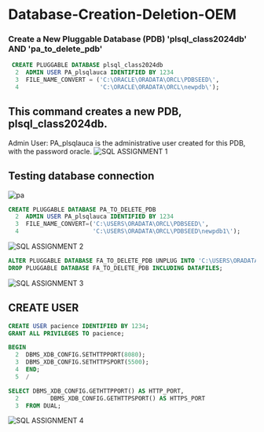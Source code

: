 # Database-Creation-Deletion-OEM
### Create a New Pluggable Database (PDB) 'plsql_class2024db' AND 'pa_to_delete_pdb'

```sql
 CREATE PLUGGABLE DATABASE plsql_class2024db
  2  ADMIN USER PA_plsqlauca IDENTIFIED BY 1234
  3  FILE_NAME_CONVERT = ('C:\ORACLE\ORADATA\ORCL\PDBSEED\',
  4                       'C:\ORACLE\ORADATA\ORCL\newpdb\');
```
## This command creates a new PDB, plsql_class2024db.
Admin User: PA_plsqlauca is the administrative user created for this PDB, with the password oracle.
![SQL ASSIGNMENT 1](https://github.com/user-attachments/assets/33a641ea-3b43-489c-9aed-47247c5985a6)
## Testing database connection
![pa](https://github.com/user-attachments/assets/ecf30a5c-7e68-4ce2-ad98-72993f1ebc13)

```sql
CREATE PLUGGABLE DATABASE PA_TO_DELETE_PDB
  2  ADMIN USER PA_plsqlauca IDENTIFIED BY 1234
  3  FILE_NAME_CONVERT=('C:\USERS\ORADATA\ORCL\PDBSEED\',
  4                     'C:\USERS\ORADATA\ORCL\PDBSEED\newpdb1\');
```
![SQL ASSIGNMENT 2](https://github.com/user-attachments/assets/6dc75794-fefc-4b0c-84b9-7074db572708)

```sql
ALTER PLUGGABLE DATABASE FA_TO_DELETE_PDB UNPLUG INTO 'C:\USERS\ORADATA\ORCL PDB_DEMO.XML';
DROP PLUGGABLE DATABASE FA_TO_DELETE_PDB INCLUDING DATAFILES;
```
![SQL ASSIGNMENT 3](https://github.com/user-attachments/assets/7c34683a-603a-4082-89d9-2fcb94bd1c22)
## CREATE USER
```sql
CREATE USER pacience IDENTIFIED BY 1234;
GRANT ALL PRIVILEGES TO pacience;
```
```sql
BEGIN
  2  DBMS_XDB_CONFIG.SETHTTPPORT(8080);
  3  DBMS_XDB_CONFIG.SETHTTPSPORT(5500);
  4  END;
  5  /
```
```sql
SELECT DBMS_XDB_CONFIG.GETHTTPPORT() AS HTTP_PORT,
  2         DBMS_XDB_CONFIG.GETHTTPSPORT() AS HTTPS_PORT
  3  FROM DUAL;
```
![SQL ASSIGNMENT 4](https://github.com/user-attachments/assets/4fbdcaa2-6290-49b2-9a2f-1c2b3125fdca)
